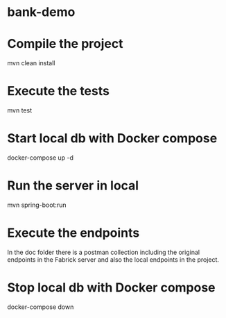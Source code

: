 # bank-demo

# Compile the project
mvn clean install

# Execute the tests
mvn test

# Start local db with Docker compose
docker-compose up -d

# Run the server in local
mvn spring-boot:run

# Execute the endpoints
In the doc folder there is a postman collection including the original endpoints in the Fabrick server and also the local endpoints in the project. 

# Stop local db with Docker compose
docker-compose down